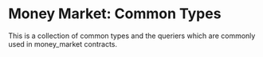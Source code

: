 # Money Market: Common Types

This is a collection of common types and the queriers which are commonly used in money_market contracts.
